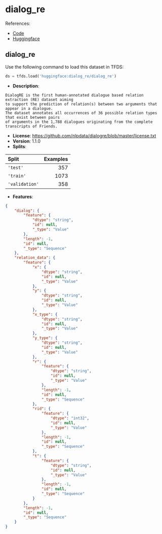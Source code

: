 # dialog_re

References:

*   [Code](https://github.com/huggingface/datasets/blob/master/datasets/dialog_re)
*   [Huggingface](https://huggingface.co/datasets/dialog_re)


## dialog_re


Use the following command to load this dataset in TFDS:

```python
ds = tfds.load('huggingface:dialog_re/dialog_re')
```

*   **Description**:

```
DialogRE is the first human-annotated dialogue based relation extraction (RE) dataset aiming
to support the prediction of relation(s) between two arguments that appear in a dialogue.
The dataset annotates all occurrences of 36 possible relation types that exist between pairs
of arguments in the 1,788 dialogues originating from the complete transcripts of Friends.
```

*   **License**: https://github.com/nlpdata/dialogre/blob/master/license.txt
*   **Version**: 1.1.0
*   **Splits**:

Split  | Examples
:----- | -------:
`'test'` | 357
`'train'` | 1073
`'validation'` | 358

*   **Features**:

```json
{
    "dialog": {
        "feature": {
            "dtype": "string",
            "id": null,
            "_type": "Value"
        },
        "length": -1,
        "id": null,
        "_type": "Sequence"
    },
    "relation_data": {
        "feature": {
            "x": {
                "dtype": "string",
                "id": null,
                "_type": "Value"
            },
            "y": {
                "dtype": "string",
                "id": null,
                "_type": "Value"
            },
            "x_type": {
                "dtype": "string",
                "id": null,
                "_type": "Value"
            },
            "y_type": {
                "dtype": "string",
                "id": null,
                "_type": "Value"
            },
            "r": {
                "feature": {
                    "dtype": "string",
                    "id": null,
                    "_type": "Value"
                },
                "length": -1,
                "id": null,
                "_type": "Sequence"
            },
            "rid": {
                "feature": {
                    "dtype": "int32",
                    "id": null,
                    "_type": "Value"
                },
                "length": -1,
                "id": null,
                "_type": "Sequence"
            },
            "t": {
                "feature": {
                    "dtype": "string",
                    "id": null,
                    "_type": "Value"
                },
                "length": -1,
                "id": null,
                "_type": "Sequence"
            }
        },
        "length": -1,
        "id": null,
        "_type": "Sequence"
    }
}
```


